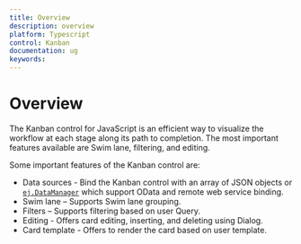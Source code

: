 ```yaml
---
title: Overview
description: overview
platform: Typescript
control: Kanban
documentation: ug
keywords: 
---
```

# Overview

The Kanban control for JavaScript is an efficient way to visualize the workflow at each stage along its path to completion. The most important features available are Swim lane, filtering, and editing.

Some important features of the Kanban control are:

*	Data sources - Bind the Kanban control with an array of JSON objects or [`ej.DataManager`](https://help.syncfusion.com/js/datamanager/overview) which support OData and remote web service binding.
*	Swim lane – Supports Swim lane grouping.
*   Filters – Supports filtering based on user Query.
*	Editing - Offers card editing, inserting, and deleting using Dialog.
*	Card template - Offers to render the card based on user template.
